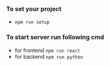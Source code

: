 ### To set your project

- `npm run setup`

### To start server run following cmd

- for frontend `npm run react`
- for backend `npm run python`
